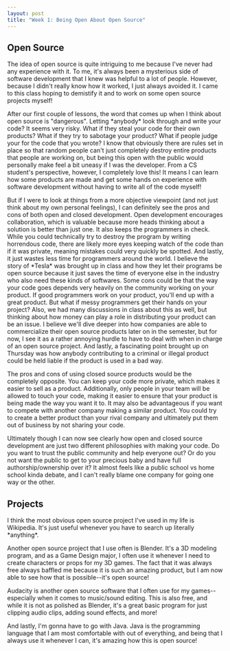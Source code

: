 ```yaml
---
layout: post
title: "Week 1: Being Open About Open Source"
---
```


<h2> Open Source </h2>

<p>The idea of open source is quite intriguing to me because I've never had any experience with it. To me, it's always been a mysterious side of software development that I knew was helpful to a lot of people. However, because I didn't really know how it worked, I just always avoided it. I came to this class hoping to demistify it and to work on some open source projects myself! </p>

<p>After our first couple of lessons, the word that comes up when I think about open source is "dangerous". Letting *anybody* look through and write your code? It seems very risky. What if they steal your code for their own products? What if they try to sabotage your product? What if people judge your for the code that you wrote? I know that obviously there are rules set in place so that random people can't just completely destroy entire products that people are working on, but being this open with the public would personally make feel a bit uneasy if I was the developer. From a CS student's perspective, however, I completely love this! It means I can learn how some products are made and get some hands on experience with software development without having to write all of the code myself! </p>

<p>But if I were to look at things from a more objective viewpoint (and not just think about my own personal feelings), I can definitely see the pros and cons of both open and closed development. Open development encourages collaboration, which is valuable because more heads thinking about a solution is better than just one. It also keeps the programmers in check. While you could technically try to destroy the program by writing horrendous code, there are likely more eyes keeping watch of the code than if it was private, meaning mistakes could very quickly be spotted. And lastly, it just wastes less time for programmers around the world. I believe the story of *Tesla* was brought up in class and how they let their programs be open source because it just saves the time of everyone else in the industry who also need these kinds of softwares. Some cons could be that the way your code goes depends very heavily on the community working on your product. If good programmers work on your product, you'll end up with a great product. But what if messy programmers get their hands on your project? Also, we had many discussions in class about this as well, but thinking about how money can play a role in distributing your product can be an issue. I believe we'll dive deeper into how companies are able to commercialize their open source products later on in the semester, but for now, I see it as a rather annoying hurdle to have to deal with when in charge of an open source project. And lastly, a fascinating point brought up on Thursday was how anybody contributing to a criminal or illegal product could be held liable if the product is used in a bad way. </p>

<p>The pros and cons of using closed source products would be the completely opposite. You can keep your code more private, which makes it easier to sell as a product. Additionally, only people in your team will be allowed to touch your code, making it easier to ensure that your product is being made the way you want it to. It may also be advantageous if you want to compete with another company making a similar product. You could try to create a better product than your rival company and ultimately put them out of business by not sharing your code. </p>

<p>Ultimately though I can now see clearly how open and closed source development are just two different philosophies with making your code. Do you want to trust the public community and help everyone out? Or do you not want the public to get to your precious baby and have full authorship/ownership over it? It almost feels like a public school vs home school kinda debate, and I can't really blame one company for going one way or the other. </p>

<h2>Projects</h2>

<p>I think the most obvious open source project I've used in my life is Wikipedia. It's just useful whenever you have to search up literally *anything*. </p>

<p>Another open source project that I use often is Blender. It's a 3D modeling program, and as a Game Design major, I often use it whenever I need to create characters or props for my 3D games. The fact that it was always free always baffled me because it is such an amazing product, but I am now able to see how that is possible--it's open source! </p>

<p>Audacity is another open source software that I often use for my games--especially when it comes to music/sound editing. This is also free, and while it is not as polished as Blender, it's a great basic program for just clipping audio clips, adding sound effects, and more! </p>

<p>And lastly, I'm gonna have to go with Java. Java is the programming language that I am most comfortable with out of everything, and being that I always use it whenever I can, it's amazing how this is open source! </p>
